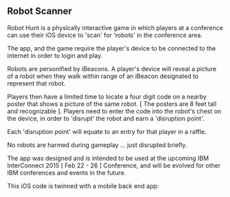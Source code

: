 Robot Scanner
-------------

Robot Hunt is a physically interactive game in which players at a conference can use their iOS device to 'scan' for 'robots' in the conference area. 

The app, and the game require the player's device to be connected to the internet in order to login and play.

Robots are personified by iBeacons. A player's device will reveal a picture of a robot when they walk within range of an iBeacon designated to represent that robot. 

Players then have a limited time to locate a four digit code on a nearby poster that shows a picture of the same robot. [ The posters are 8 feet tall and recognizable ]. Players need to enter the code into the robot's chest on the device, in order to 'disrupt' the robot and earn a 'disruption point'.

Each 'disruption point' will equate to an entry for that player in a raffle.

No robots are harmed during gameplay ... just disrupted briefly.

The app was designed and is intended to be used at the upcoming IBM InterConnect 2015 [ Feb 22 - 26 ] Conference, and will be evolved for other IBM conferences and events in the future.

This iOS code is twinned with a mobile back end app: 